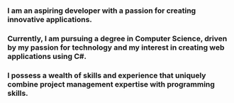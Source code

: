 ### I am an aspiring developer with a passion for creating innovative applications. 
### Currently, I am pursuing a degree in Computer Science, driven by my passion for technology and my interest in creating web applications using C#. 
### I possess a wealth of skills and experience that uniquely combine project management expertise with programming skills.
